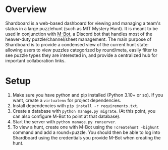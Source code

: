 # Overview

Shardboard is a web-based dashboard for viewing and managing a team's status in a large puzzlehunt (such as MIT Mystery Hunt).
It is meant to be used in conjunction with [M-Bot](https://github.com/17thshardpuzzleteam/Mbot), a Discord bot that handles most of the heaver-duty puzzle/channel/sheet management.
The main purpose of Shardboard is to provide a condensed view of the current hunt state: allowing users to view puzzles categorized by round/meta, easily filter to see puzzle types they are interested in, and provide a centralized hub for important collaboration links.

# Setup

1. Make sure you have python and pip installed (Python 3.10+ or so). If you want, create a `virtualenv` for project dependencies.
2. Install dependencies with `pip install -r requirements.txt`.
3. Create a database with `python manage.py migrate`. (At this point, you can also configure M-Bot to point at that database).
4. Start the server with `python manage.py runserver`.
5. To view a hunt, create one with M-Bot using the `!createhunt -bighunt` command and add a round+puzzle. You should then be able to log into Shardboard using the credentials you provide M-Bot when creating the hunt.